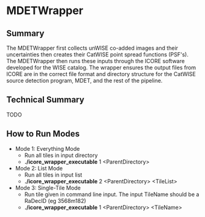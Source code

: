 # MDETWrapper

## Summary
The MDETWrapper first collects unWISE co-added images and their uncertainties then creates their CatWISE point spread functions (PSF's). The MDETWrapper then runs these inputs through the ICORE software developed for the WISE catalog. The wrapper ensures the output files from ICORE are in the correct file format and directory structure for the CatWISE source detection program, MDET, and the rest of the pipeline.

## Technical Summary
TODO

## How to Run Modes
* Mode 1: Everything Mode
	* Run all tiles in input directory
	* **./icore\_wrapper\_executable** 1 \<ParentDirectory\>
* Mode 2: List Mode
	* Run all tiles in input list
	* **./icore\_wrapper\_executable** 2 \<ParentDirectory\> \<TileList\>
* Mode 3: Single-Tile Mode
	* Run tile given in command line input. The input TileName should be a RaDecID (eg 3568m182)
	* **./icore\_wrapper\_executable** 1 \<ParentDirectory\> \<TileName\>

